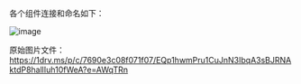 各个组件连接和命名如下：

![image](https://github.com/user-attachments/assets/6872bb0a-4969-4c9c-9558-39d554fedf80)


原始图片文件：https://1drv.ms/p/c/7690e3c08f071f07/EQp1hwmPru1CuJnN3IbqA3sBJRNAktdP8hallIuh10fWeA?e=AWqTRn

